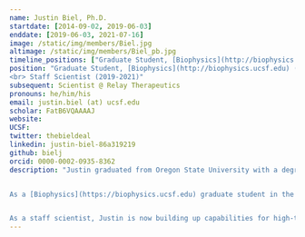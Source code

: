 ```yaml
---
name: Justin Biel, Ph.D.
startdate: [2014-09-02, 2019-06-03]
enddate: [2019-06-03, 2021-07-16]
image: /static/img/members/Biel.jpg
altimage: /static/img/members/Biel_pb.jpg
timeline_positions: ["Graduate Student, [Biophysics](http://biophysics.ucsf.edu) ([NSF GRFP](http://www.nsfgrfp.org/))(2014-2019)", "Staff Scientist (2019-2021)"]
position: "Graduate Student, [Biophysics](http://biophysics.ucsf.edu) ([NSF GRFP](http://www.nsfgrfp.org/)) (2014-2019),
<br> Staff Scientist (2019-2021)"
subsequent: Scientist @ Relay Therapeutics
pronouns: he/him/his
email: justin.biel (at) ucsf.edu
scholar: FatB6VQAAAAJ
website:
UCSF:
twitter: thebieldeal
linkedin: justin-biel-86a319219
github: bielj
orcid: 0000-0002-0935-8362
description: "Justin graduated from Oregon State University with a degree in Biochemistry and Biophysics. He conducted research in both the laboratories of [Dr. Elisar Barbar](https://barbar.science.oregonstate.edu) studying dynein protein interactions, and [Dr. P. Andrew Karplus](https://biochem.oregonstate.edu/content/p-andrew-karplus) conducting structural bioinformatic research on protein structural components from ultra-high resolution protein crystal structures.


As a [Biophysics](https://biophysics.ucsf.edu) graduate student in the Fraser lab, Justin examined how conformational heterogeneity changed during directed evolution and revealed minor states that resulted from ligand binding. He was supported by a graduate fellowship from [NSF](http://www.nsfgrfp.org/).


As a staff scientist, Justin is now building up capabilities for high-throughput ligand soaking experiments."
---
```

